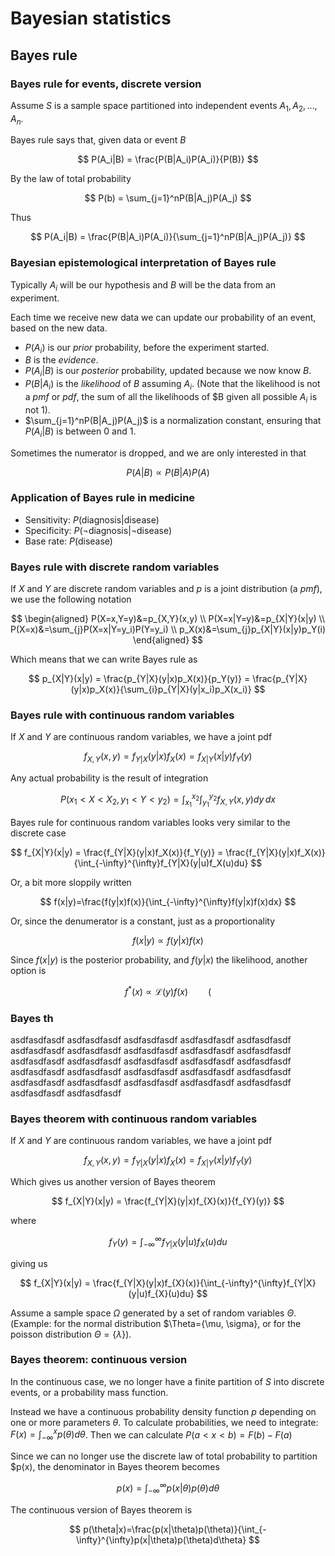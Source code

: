 
# Bayesian statistics
## Bayes rule
### Bayes rule for events, discrete version
Assume $S$ is a sample space partitioned into independent events $A_1, A_2, \ldots, A_n$. 

Bayes rule says that, given data or event $B$

$$ P(A_i|B) = \frac{P(B|A_i)P(A_i)}{P(B)}  $$

By the law of total probability

$$ P(b) = \sum_{j=1}^nP(B|A_j)P(A_j) $$

Thus

$$ P(A_i|B) = \frac{P(B|A_i)P(A_i)}{\sum_{j=1}^nP(B|A_j)P(A_j)} $$ 

### Bayesian epistemological interpretation of Bayes rule

Typically $A_i$ will be our hypothesis and $B$ will be the data from an experiment. 

Each time we receive new data we can update our probability of an event, based on the new data. 

* $P(A_i)$ is our *prior* probability, before the experiment started.
* $B$ is the *evidence*.
* $P(A_i|B)$ is our *posterior* probability, updated because we now know $B$. 
* $P(B|A_i)$ is the *likelihood* of $B$ assuming $A_i$. (Note that the likelihood is not a *pmf* or *pdf*, the sum of all the likelihoods of $B given all possible $A_i$ is not $1$).
* $\sum_{j=1}^nP(B|A_j)P(A_j)$ is a normalization constant, ensuring that $P(A_i|B)$ is between $0$ and $1$.

Sometimes the numerator is dropped, and we are only interested in that

$$ P(A|B) \propto P(B|A)P(A) $$

### Application of Bayes rule in medicine

* Sensitivity: $P(\text{diagnosis}|\text{disease})$
* Specificity: $P(\neg\text{diagnosis}|\neg\text{disease})$
* Base rate: $P(\text{disease})$

### Bayes rule with discrete random variables

If $X$ and $Y$ are discrete random variables and $p$ is a joint distribution (a *pmf*), we use the following notation

$$
\begin{aligned}
P(X=x,Y=y)&=p_{X,Y}(x,y) \\
P(X=x|Y=y)&=p_{X|Y}(x|y) \\
P(X=x)&=\sum_{j}P(X=x|Y=y_i)P(Y=y_i) \\ 
p_X(x)&=\sum_{j}p_{X|Y}(x|y)p_Y(i)
\end{aligned}
$$

Which means that we can write Bayes rule as

$$ p_{X|Y}(x|y) = \frac{p_{Y|X}(y|x)p_X(x)}{p_Y(y)} 
= \frac{p_{Y|X}(y|x)p_X(x)}{\sum_{i}p_{Y|X}(y|x_i)p_X(x_i)} $$

### Bayes rule with continuous random variables

If $X$ and $Y$ are continuous random variables, we have a joint pdf

$$ f_{X, Y}(x,y) = f_{Y|X}(y|x)f_{X}(x) = f_{X|Y}(x|y)f_{Y}(y)$$

Any actual probability is the result of integration

$$ P(x_1<X<X_2, y_1<Y<y_2)  = \int_{x_1}^{x_2}\int_{y_1}^{y_2}f_{X,Y}(x,y)dy\,dx$$

Bayes rule for continuous random variables looks very similar to the discrete case

$$ 
f_{X|Y}(x|y) = \frac{f_{Y|X}(y|x)f_X(x)}{f_Y(y)} 
= \frac{f_{Y|X}(y|x)f_X(x)}{\int_{-\infty}^{\infty}f_{Y|X}(y|u)f_X(u)du}
$$

Or, a bit more sloppily written

$$ f(x|y)=\frac{f(y|x)f(x)}{\int_{-\infty}^{\infty}f(y|x)f(x)dx} $$

Or, since the denumerator is a constant, just as a proportionality

$$ f(x|y) \propto f(y|x)f(x) $$

Since $f(x|y)$ is the posterior probability, and $f(y|x)$ the likelihood, another option is

$$ f^{*}(x) \propto \mathcal{L}(y)f(x) \hspace{2em} ($$

### Bayes th




asdfasdfasdf
asdfasdfasdf
asdfasdfasdf
asdfasdfasdf
asdfasdfasdf
asdfasdfasdf
asdfasdfasdf
asdfasdfasdf
asdfasdfasdf
asdfasdfasdf
asdfasdfasdf
asdfasdfasdf
asdfasdfasdf
asdfasdfasdf
asdfasdfasdf
asdfasdfasdf
asdfasdfasdf
asdfasdfasdf
asdfasdfasdf
asdfasdfasdf
asdfasdfasdf
asdfasdfasdf
asdfasdfasdf
asdfasdfasdf
asdfasdfasdf
asdfasdfasdf
asdfasdfasdf











### Bayes theorem with continuous random variables

If $X$ and $Y$ are continuous random variables, we have a joint pdf

$$ f_{X, Y}(x,y) = f_{Y|X}(y|x)f_{X}(x) = f_{X|Y}(x|y)f_{Y}(y)$$

Which gives us another version of Bayes theorem

$$ f_{X|Y}(x|y) = \frac{f_{Y|X}(y|x)f_{X}(x)}{f_{Y}(y)} $$

where

$$ f_{Y}(y) = \int_{-\infty}^{\infty}f_{Y|X}(y|u)f_{X}(u)du $$

giving us

$$ f_{X|Y}(x|y) = \frac{f_{Y|X}(y|x)f_{X}(x)}{\int_{-\infty}^{\infty}f_{Y|X}(y|u)f_{X}(u)du} $$

Assume a sample space $\Omega$ generated by a set of random variables $\Theta$. (Example: for the normal distribution $\Theta=\{\mu, \sigma\}, or for the poisson distribution $\Theta=\{\lambda\}$).


### Bayes theorem: continuous version

In the continuous case, we no longer have a finite partition of $S$ into discrete events, or a probability mass function.

Instead we have a continuous probability density function $p$ depending on one or more parameters $\theta$. To calculate probabilities, we need to integrate: $F(x) = \int_{-\infty}^{x}p(\theta)d\theta$. Then we can calculate $P(a<x<b) = F(b)-F(a)$

Since we can no longer use the discrete law of total probability to partition $p(x), the denominator in Bayes theorem becomes

$$ p(x) = \int_{-\infty}^{\infty}p(x|\theta)p(\theta)d\theta $$

The continuous version of Bayes theorem is

$$ p(\theta|x)=\frac{p(x|\theta)p(\theta)}{\int_{-\infty}^{\infty}p(x|\theta)p(\theta)d\theta} $$
<!--stackedit_data:
eyJoaXN0b3J5IjpbMTQ5MjMxNTQzMSwxMjQ2ODkxNTE1LDIwMD
g2Njk2NDQsMTA2MTg2MjY4NiwtMTY2NTgyNjk5MiwtMTk0MDM4
MTIyMiwtMTQ2MTAyNjIyNCwtMTMxMjM3OTUsNzQ3NDcxNTYwLC
0xMzEyMzUzNDg0LC0xNzY4MjU1ODAsMTYzOTU0NTM2MV19
-->